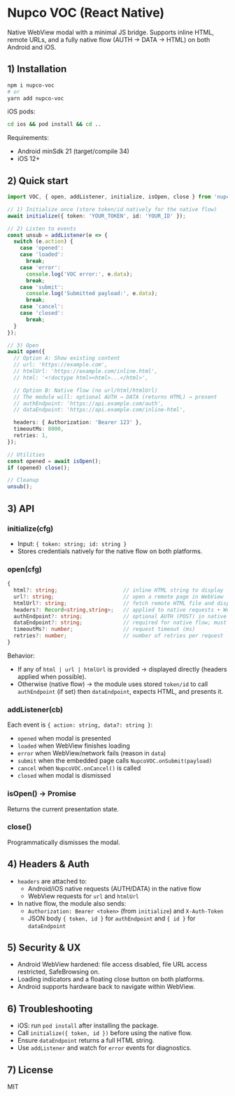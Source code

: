 # Nupco VOC (React Native)

Native WebView modal with a minimal JS bridge. Supports inline HTML, remote URLs, and a fully native flow (AUTH → DATA → HTML) on both Android and iOS.

## 1) Installation

```bash
npm i nupco-voc
# or
yarn add nupco-voc
```

iOS pods:
```bash
cd ios && pod install && cd ..
```

Requirements:
- Android minSdk 21 (target/compile 34)
- iOS 12+

## 2) Quick start

```ts
import VOC, { open, addListener, initialize, isOpen, close } from 'nupco-voc';

// 1) Initialize once (store token/id natively for the native flow)
await initialize({ token: 'YOUR_TOKEN', id: 'YOUR_ID' });

// 2) Listen to events
const unsub = addListener(e => {
  switch (e.action) {
    case 'opened':
    case 'loaded':
      break;
    case 'error':
      console.log('VOC error:', e.data);
      break;
    case 'submit':
      console.log('Submitted payload:', e.data);
      break;
    case 'cancel':
    case 'closed':
      break;
  }
});

// 3) Open
await open({
  // Option A: Show existing content
  // url: 'https://example.com',
  // htmlUrl: 'https://example.com/inline.html',
  // html: '<!doctype html><html>...</html>',

  // Option B: Native flow (no url/html/htmlUrl)
  // The module will: optional AUTH → DATA (returns HTML) → present
  // authEndpoint: 'https://api.example.com/auth',
  // dataEndpoint: 'https://api.example.com/inline-html',

  headers: { Authorization: 'Bearer 123' },
  timeoutMs: 8000,
  retries: 1,
});

// Utilities
const opened = await isOpen();
if (opened) close();

// Cleanup
unsub();
```

## 3) API

### initialize(cfg)
- Input: `{ token: string; id: string }`
- Stores credentials natively for the native flow on both platforms.

### open(cfg)
```ts
{
  html?: string;                     // inline HTML string to display
  url?: string;                      // open a remote page in WebView
  htmlUrl?: string;                  // fetch remote HTML file and display
  headers?: Record<string,string>;   // applied to native requests + WebView loads
  authEndpoint?: string;             // optional AUTH (POST) in native flow
  dataEndpoint?: string;             // required for native flow; must return HTML
  timeoutMs?: number;                // request timeout (ms)
  retries?: number;                  // number of retries per request
}
```
Behavior:
- If any of `html | url | htmlUrl` is provided → displayed directly (headers applied when possible).
- Otherwise (native flow) → the module uses stored `token/id` to call `authEndpoint` (if set) then `dataEndpoint`, expects HTML, and presents it.

### addListener(cb)
Each event is `{ action: string, data?: string }`:
- `opened` when modal is presented
- `loaded` when WebView finishes loading
- `error` when WebView/network fails (reason in `data`)
- `submit` when the embedded page calls `NupcoVOC.onSubmit(payload)`
- `cancel` when `NupcoVOC.onCancel()` is called
- `closed` when modal is dismissed

### isOpen() → Promise<boolean>
Returns the current presentation state.

### close()
Programmatically dismisses the modal.

## 4) Headers & Auth
- `headers` are attached to:
  - Android/iOS native requests (AUTH/DATA) in the native flow
  - WebView requests for `url` and `htmlUrl`
- In native flow, the module also sends:
  - `Authorization: Bearer <token>` (from `initialize`) and `X-Auth-Token`
  - JSON body `{ token, id }` for `authEndpoint` and `{ id }` for `dataEndpoint`

## 5) Security & UX
- Android WebView hardened: file access disabled, file URL access restricted, SafeBrowsing on.
- Loading indicators and a floating close button on both platforms.
- Android supports hardware back to navigate within WebView.

## 6) Troubleshooting
- iOS: run `pod install` after installing the package.
- Call `initialize({ token, id })` before using the native flow.
- Ensure `dataEndpoint` returns a full HTML string.
- Use `addListener` and watch for `error` events for diagnostics.

## 7) License
MIT
